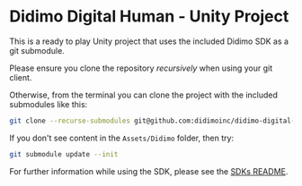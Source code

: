 # Didimo Digital Human - Unity Project

This is a ready to play Unity project that uses the included Didimo SDK as a git submodule.

Please ensure you clone the repository _recursively_ when using your git client. 

Otherwise, from the terminal you can clone the project with the included submodules like this:

```bash
git clone --recurse-submodules git@github.com:didimoinc/didimo-digital-human-unity-project.git
```

If you don't see content in the `Assets/Didimo` folder, then try:

```bash
git submodule update --init
```


For further information while using the SDK, please see the [SDKs README](https://github.com/didimoinc/didimo-digital-human-unity-sdk]).